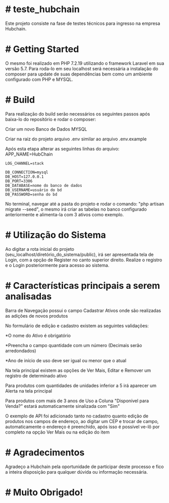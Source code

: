 # # teste_hubchain
Este projeto consiste na fase de testes técnicos para ingresso na empresa Hubchain.

# # Getting Started
O mesmo foi realizado em PHP 7.2.19 utilizando o framework Laravel em sua versão 5.7. Para roda-lo em seu localhost será necessária a instalação do composer para update de suas dependências bem como um ambiente configurado com PHP e MYSQL.

# # Build
Para realização do build serão necessários os seguintes passos após baixa-lo do repositório e rodar o composer:

<p>Criar um novo Banco de Dados MYSQL</p>
<p>Criar na raiz do projeto arquivo .env similar ao arquivo .env.example</p>
<p>Após esta etapa alterar as seguintes linhas do arquivo: 
    APP_NAME=HubChain

    LOG_CHANNEL=stack

    DB_CONNECTION=mysql
    DB_HOST=127.0.0.1
    DB_PORT=3306
    DB_DATABASE=nome do banco de dados
    DB_USERNAME=usuário do bd
    DB_PASSWORD=senha do bd
</p>
<p> No terminal, navegar até a pasta do projeto e rodar o comando: "php artisan migrate --seed", o mesmo irá criar as tabelas no banco configurado anteriormente e alimenta-la com 3 ativos como exemplo.</p>

# # Utilização do Sistema
Ao digitar a rota inicial do projeto (seu_localhost/diretório_do_sistema/public), irá ser apresentada tela de Login, com a opção de Register no canto superior direito. Realize o registro e o Login posteriormente para acesso ao sistema.

# # Características principais a serem analisadas
<p>Barra de Navegação possui o campo Cadastrar Ativos onde são realizadas as adições de novos produtos</p>

<p>No formulário de edição e cadastro existem as seguintes validações:

*O nome do Ativo é obrigatório

*Preencha o campo quantidade com um número (Decimais serão arredondados)

*Ano de início de uso deve ser igual ou menor que o atual</p>

<p> Na tela principal existem as opções de Ver Mais, Editar e Remover um registro de determinado ativo </p>

<p>Para produtos com quantidades de unidades inferior a 5 irá aparecer um Alerta na tela principal</p>

<p>Para produtos com mais de 3 anos de Uso a Coluna "Disponível para Venda?" estará automaticamente sinalizada com "Sim"</p>

<p>O exemplo de API foi adicionado tanto no cadastro quanto edição de produtos nos campos de endereço, ao digitar um CEP e trocar de campo, automaticamente o endereço é preenchido, após isso é possível ve-lô por completo na opção Ver Mais ou na edição do item</p>

# # Agradecimentos
Agradeço a Hubchain pela oportunidade de participar deste processo e fico a inteira disposição para qualquer dúvida ou informação necessária. 

# # Muito Obrigado!
